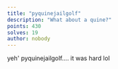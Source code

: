 ```yaml
---
title: "pyquinejailgolf"
description: "What about a quine?"
points: 430
solves: 19
author: nobody
---
```


yeh' pyquinejailgolf.... it was hard lol
